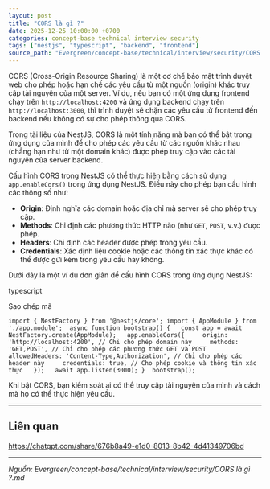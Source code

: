 ```yaml
---
layout: post
title: "CORS là gì ?"
date: 2025-12-25 10:00:00 +0700
categories: concept-base technical interview security
tags: ["nestjs", "typescript", "backend", "frontend"]
source_path: "Evergreen/concept-base/technical/interview/security/CORS là gì ?.md"
---
```

CORS (Cross-Origin Resource Sharing) là một cơ chế bảo mật trình duyệt web cho phép hoặc hạn chế các yêu cầu từ một nguồn (origin) khác truy cập tài nguyên của một server. Ví dụ, nếu bạn có một ứng dụng frontend chạy trên `http://localhost:4200` và ứng dụng backend chạy trên `http://localhost:3000`, thì trình duyệt sẽ chặn các yêu cầu từ frontend đến backend nếu không có sự cho phép thông qua CORS.

Trong tài liệu của NestJS, CORS là một tính năng mà bạn có thể bật trong ứng dụng của mình để cho phép các yêu cầu từ các nguồn khác nhau (chẳng hạn như từ một domain khác) được phép truy cập vào các tài nguyên của server backend.

Cấu hình CORS trong NestJS có thể thực hiện bằng cách sử dụng `app.enableCors()` trong ứng dụng NestJS. Điều này cho phép bạn cấu hình các thông số như:

- **Origin**: Định nghĩa các domain hoặc địa chỉ mà server sẽ cho phép truy cập.
- **Methods**: Chỉ định các phương thức HTTP nào (như `GET`, `POST`, v.v.) được phép.
- **Headers**: Chỉ định các header được phép trong yêu cầu.
- **Credentials**: Xác định liệu cookie hoặc các thông tin xác thực khác có thể được gửi kèm trong yêu cầu hay không.

Dưới đây là một ví dụ đơn giản để cấu hình CORS trong ứng dụng NestJS:

typescript

Sao chép mã

`import { NestFactory } from '@nestjs/core'; import { AppModule } from './app.module';  async function bootstrap() {   const app = await NestFactory.create(AppModule);   app.enableCors({     origin: 'http://localhost:4200', // Chỉ cho phép domain này     methods: 'GET,POST', // Chỉ cho phép các phương thức GET và POST     allowedHeaders: 'Content-Type,Authorization', // Chỉ cho phép các header này     credentials: true, // Cho phép cookie và thông tin xác thực   });   await app.listen(3000); }  bootstrap();`

Khi bật CORS, bạn kiểm soát ai có thể truy cập tài nguyên của mình và cách mà họ có thể thực hiện yêu cầu.



---
## Liên quan

https://chatgpt.com/share/676b8a49-e1d0-8013-8b42-4d41349706bd

---
*Nguồn: Evergreen/concept-base/technical/interview/security/CORS là gì ?.md*